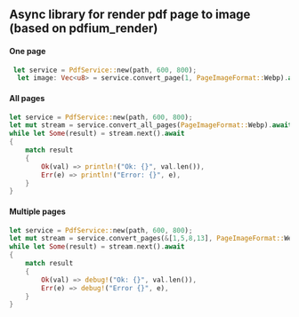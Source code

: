 ## Async library for render pdf page to image (based on pdfium_render)  
#### One page 
```rust
 let service = PdfService::new(path, 600, 800);
  let image: Vec<u8> = service.convert_page(1, PageImageFormat::Webp).await.unwrap();
```
#### All pages
```rust
let service = PdfService::new(path, 600, 800);
let mut stream = service.convert_all_pages(PageImageFormat::Webp).await.unwrap();
while let Some(result) = stream.next().await 
{
    match result 
    {
        Ok(val) => println!("Ok: {}", val.len()),
        Err(e) => println!("Error: {}", e),
    }
}
```
#### Multiple pages
```rust
let service = PdfService::new(path, 600, 800);
let mut stream = service.convert_pages(&[1,5,8,13], PageImageFormat::Webp).await;
while let Some(result) = stream.next().await 
{
    match result 
    {
        Ok(val) => debug!("Ok: {}", val.len()),
        Err(e) => debug!("Error {}", e),
    }
}
```